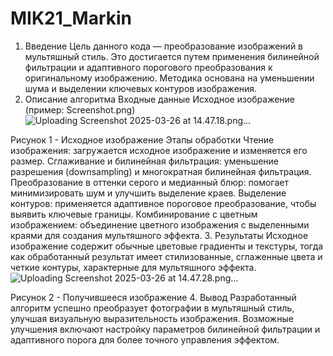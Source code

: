 # MIK21_Markin

1. Введение
Цель данного кода — преобразование изображений в мультяшный стиль. Это достигается путем применения билинейной фильтрации и адаптивного порогового преобразования к оригинальному изображению. Методика основана на уменьшении шума и выделении ключевых контуров изображения.
2. Описание алгоритма
Входные данные
Исходное изображение (пример: Screenshot.png)![Uploading Screenshot 2025-03-26 at 14.47.18.png…]()


Рисунок 1 - Исходное изображение
Этапы обработки
Чтение изображения: загружается исходное изображение и изменяется его размер.
Сглаживание и билинейная фильтрация: уменьшение разрешения (downsampling) и многократная билинейная фильтрация.
Преобразование в оттенки серого и медианный блюр: помогает минимизировать шум и улучшить выделение краев.
Выделение контуров: применяется адаптивное пороговое преобразование, чтобы выявить ключевые границы.
Комбинирование с цветным изображением: объединение цветного изображения с выделенными краями для создания мультяшного эффекта.
3. Результаты
Исходное изображение содержит обычные цветовые градиенты и текстуры, тогда как обработанный результат имеет стилизованные, сглаженные цвета и четкие контуры, характерные для мультяшного эффекта.
![Uploading Screenshot 2025-03-26 at 14.47.28.png…]()

Рисунок 2 - Получившееся изображение
4. Вывод
Разработанный алгоритм успешно преобразует фотографии в мультяшный стиль, улучшая визуальную выразительность изображения. Возможные улучшения включают настройку параметров билинейной фильтрации и адаптивного порога для более точного управления эффектом.
 
